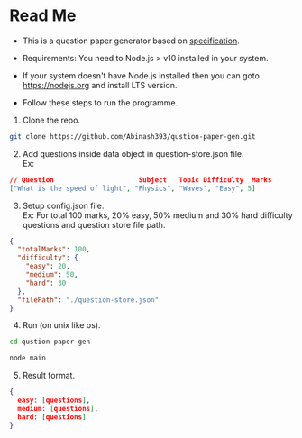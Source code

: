 # Read Me
- This is a question paper generator based on [specification](https://santoshbaggam.notion.site/Coding-Assignment-Backend-f91feb20dce34ab39428ebe8a5131e4e).

- Requirements: You need to Node.js > v10 installed in your system.

- If your system doesn't have Node.js installed then you can goto https://nodejs.org and install LTS version.

- Follow these steps to run the programme.

1. Clone the repo.
```bash
git clone https://github.com/Abinash393/qustion-paper-gen.git
```

2. Add questions inside data object in question-store.json file. \
Ex: 
```json
// Question                     Subject   Topic Difficulty  Marks
["What is the speed of light", "Physics", "Waves", "Easy", 5]
```

3. Setup config.json file. \
Ex: For total 100 marks, 20% easy, 50% medium and 30% hard difficulty questions and question store file path.
```json
{
  "totalMarks": 100,
  "difficulty": {
    "easy": 20,
    "medium": 50,
    "hard": 30
  },
  "filePath": "./question-store.json"
}
```

4. Run (on unix like os).
```bash
cd qustion-paper-gen

node main
````

5. Result format.
```json
{
  easy: [questions],
  medium: [questions],
  hard: [questions]
}
```